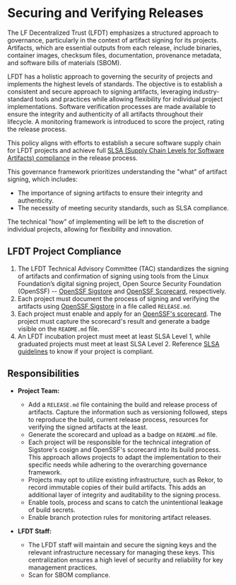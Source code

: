 [//]: # (SPDX-License-Identifier: CC-BY-4.0)

# Securing and Verifying Releases

The LF Decentralized Trust (LFDT) emphasizes a structured approach to governance, particularly in the context of artifact signing for its projects. Artifacts, which are essential outputs from each release, include binaries, container images, checksum files, documentation, provenance metadata, and software bills of materials (SBOM).

LFDT has a holistic approach to governing the security of projects and implements the highest levels of standards. The objective is to establish a consistent and secure approach to signing artifacts, leveraging industry-standard tools and practices while allowing flexibility for individual project implementations. Software verification processes are made available to ensure the integrity and authenticity of all artifacts throughout their lifecycle. A monitoring framework is introduced to score the project, rating the release process.

This policy aligns with efforts to establish a secure software supply chain for LFDT projects and achieve full [SLSA (Supply Chain Levels for Software Artifacts) compliance](https://slsa.dev/spec/v1.0/levels) in the release process.

This governance framework prioritizes understanding the "what" of artifact signing, which includes:

- The importance of signing artifacts to ensure their integrity and authenticity.
- The necessity of meeting security standards, such as SLSA compliance.

The technical "how" of implementing will be left to the discretion of individual projects, allowing for flexibility and innovation.

## LFDT Project Compliance

1. The LFDT Technical Advisory Committee (TAC) standardizes the signing of artifacts and confirmation of signing using tools from the Linux Foundation’s digital signing project, Open Source Security Foundation (OpenSSF) -- [OpenSSF Sigstore](https://openssf.org/projects/sigstore/) and [OpenSSF Scorecard](https://openssf.org/projects/scorecard/), respectively.
2. Each project must document the process of signing and verifying the artifacts using [OpenSSF Sigstore](https://openssf.org/projects/sigstore/) in a file called `RELEASE.md`.
3. Each project must enable and apply for an [OpenSSF's scorecard](https://openssf.org/projects/scorecard/). The project must capture the scorecard's result and generate a badge visible on the `README.md` file.
4. An LFDT incubation project must meet at least SLSA Level 1, while graduated projects must meet at least SLSA Level 2. Reference [SLSA guidelines](../guidelines/slsa-guidelines.md) to know if your project is compliant.

## Responsibilities

- **Project Team:**

    - Add a `RELEASE.md` file containing the build and release process of artifacts. Capture the information such as versioning followed, steps to reproduce the build, current release process, resources for verifying the signed artifacts at the least.
    - Generate the scorecard and upload as a badge on `README.md` file.
    - Each project will be responsible for the technical integration of Sigstore's cosign and OpenSSF's scorecard into its build process. This approach allows projects to adapt the implementation to their specific needs while adhering to the overarching governance framework.
    - Projects may opt to utilize existing infrastructure, such as Rekor, to record immutable copies of their build artifacts. This adds an additional layer of integrity and auditability to the signing process.
    - Enable tools, process and scans to catch the unintentional leakage of build secrets.
    - Enable branch protection rules for monitoring artifact releases.

- **LFDT Staff:**

    - The LFDT staff will maintain and secure the signing keys and the relevant infrastructure necessary for managing these keys. This centralization ensures a high level of security and reliability for key management practices.
    - Scan for SBOM compliance.
